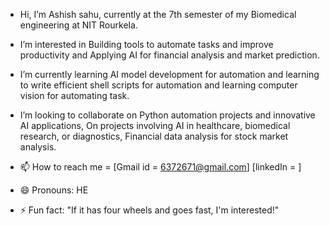  -  Hi, I’m Ashish sahu, currently at the 7th semester of my Biomedical engineering at NIT Rourkela.
-  I’m interested in Building tools to automate tasks and improve  productivity and Applying AI for financial analysis and market prediction.
-  I’m  currently learning AI model development for automation and learning to write  efficient shell scripts for automation and learning computer vision for automating task.

-  I’m looking to collaborate on Python automation projects and innovative AI applications, On projects involving AI in healthcare, biomedical research, or diagnostics, Financial data analysis for stock  market analysis.


- 📫 How to reach me = [Gmail id = 6372671@gmail.com] [linkedIn = ]
- 😄 Pronouns: HE
- ⚡ Fun fact: "If it has four wheels and goes fast, I'm interested!" 

<!---
Ashish-s2/Ashish-s2 is a  special  repository  because its`README.md` (this file) appears on your GitHub profile.
You can click the Preview link to take a look at your changes.
--->
